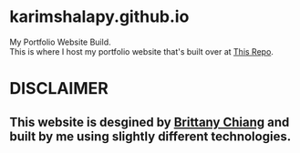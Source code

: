 # karimshalapy.github.io
My Portfolio Website Build.  
This is where I host my portfolio website that's built over at [This Repo](https://github.com/karimshalapy/karimshalapy).

# DISCLAIMER
## This website is desgined by [Brittany Chiang](https://github.com/bchiang7) and built by me using slightly different technologies.
